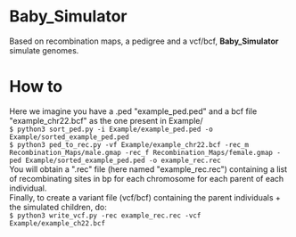 # Baby_Simulator #
Based on recombination maps, a pedigree and a vcf/bcf, <b>Baby_Simulator</b> simulate genomes.

# How to #
Here we imagine you have a .ped "example_ped.ped" and a bcf file "example_chr22.bcf" as the one present in Example/ \
`$ python3 sort_ped.py -i Example/example_ped.ped -o Example/sorted_example_ped.ped` \
`$ python3 ped_to_rec.py -vf Example/example_chr22.bcf -rec_m Recombination_Maps/male.gmap -rec_f Recombination_Maps/female.gmap -ped Example/sorted_example_ped.ped -o example_rec.rec` \
You will obtain a ".rec" file (here named "example_rec.rec") containing a list of recombinating sites in bp for each chromosome for each parent of each individual. \
Finally, to create a variant file (vcf/bcf) containing the parent individuals + the simulated children, do: \
`$ python3 write_vcf.py -rec example_rec.rec -vcf Example/example_ch22.bcf`
